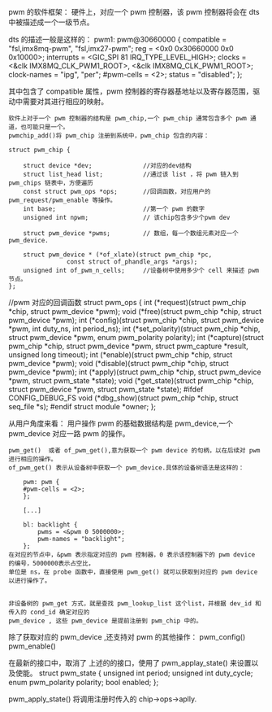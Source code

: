 pwm 的软件框架：
	硬件上，对应一个 pwm 控制器，该 pwm 控制器将会在 dts 中被描述成一个一级节点。
	
dts 的描述一般是这样的：
pwm1: pwm@30660000 {
		compatible = "fsl,imx8mq-pwm", "fsl,imx27-pwm";
		reg = <0x0 0x30660000 0x0 0x10000>;
		interrupts = <GIC_SPI 81 IRQ_TYPE_LEVEL_HIGH>;
		clocks = <&clk IMX8MQ_CLK_PWM1_ROOT>,
			 <&clk IMX8MQ_CLK_PWM1_ROOT>;
		clock-names = "ipg", "per";
		#pwm-cells = <2>;
		status = "disabled";
	};
	
其中包含了 compatible 属性，pwm 控制器的寄存器基地址以及寄存器范围，驱动中需要对其进行相应的映射。


	软件上对于一个 pwm 控制器的结构是 pwm_chip,一个 pwm_chip 通常包含多个 pwm 通道，也可能只是一个。
	pwmchip_add()将 pwm_chip 注册到系统中，pwm_chip 包含的内容：
	
	struct pwm_chip {
	
		struct device *dev;              //对应的dev结构
		struct list_head list;           //通过该 list ，将 pwm 链入到 pwm_chips 链表中，方便遍历
		const struct pwm_ops *ops;       //回调函数，对应用户的 pwm_request/pwm_enable 等操作。
		int base;                        //第一个 pwm 的数字
		unsigned int npwm;               // 该chip包含多少个pwm dev

		struct pwm_device *pwms;         // 数组，每一个数组元素对应一个 pwm_device.

		struct pwm_device * (*of_xlate)(struct pwm_chip *pc,
					const struct of_phandle_args *args);
		unsigned int of_pwm_n_cells;     //设备树中使用多少个 cell 来描述 pwm 节点。 
	};


//pwm 对应的回调函数
	struct pwm_ops {
		int (*request)(struct pwm_chip *chip, struct pwm_device *pwm);
		void (*free)(struct pwm_chip *chip, struct pwm_device *pwm);
		int (*config)(struct pwm_chip *chip, struct pwm_device *pwm,
				  int duty_ns, int period_ns);
		int (*set_polarity)(struct pwm_chip *chip, struct pwm_device *pwm,
					enum pwm_polarity polarity);
		int (*capture)(struct pwm_chip *chip, struct pwm_device *pwm,
				   struct pwm_capture *result, unsigned long timeout);
		int (*enable)(struct pwm_chip *chip, struct pwm_device *pwm);
		void (*disable)(struct pwm_chip *chip, struct pwm_device *pwm);
		int (*apply)(struct pwm_chip *chip, struct pwm_device *pwm,
				 struct pwm_state *state);
		void (*get_state)(struct pwm_chip *chip, struct pwm_device *pwm,
				  struct pwm_state *state);
	#ifdef CONFIG_DEBUG_FS
		void (*dbg_show)(struct pwm_chip *chip, struct seq_file *s);
	#endif
		struct module *owner;
	};



从用户角度来看：
	用户操作 pwm 的基础数据结构是 pwm_device,一个 pwm_device 对应一路 pwm 的操作。
	
	pwm_get()  或者 of_pwm_get(),意为获取一个 pwm device 的句柄，以在后续对 pwm 进行相应的操作。
	of_pwm_get() 表示从设备树中获取一个 pwm_device.具体的设备树语法是这样的：
	
		pwm: pwm {
		#pwm-cells = <2>;
		};

		[...]

		bl: backlight {
			pwms = <&pwm 0 5000000>;
			pwm-names = "backlight";
		};
	在对应的节点中，&pwm 表示指定对应的 pwm 控制器，0 表示该控制器下的 pwm device 的编号，5000000表示占空比，
	单位是 ns，在 probe 函数中，直接使用 pwm_get() 就可以获取到对应的 pwm device 以进行操作了。  
	
	
	非设备树的 pwm_get 方式，就是查找 pwm_lookup_list 这个list，并根据 dev_id 和 传入的 cond_id 确定对应的
	pwm_device , 这些 pwm_device 是提前注册到 pwm_chip 中的。


除了获取对应的 pwm_device ,还支持对 pwm 的其他操作：
	pwm_config()
	pwm_enable()
	
在最新的接口中，取消了 上述的的接口，使用了 pwm_applay_state() 来设置以及使能。
struct pwm_state {
	unsigned int period;
	unsigned int duty_cycle;
	enum pwm_polarity polarity;
	bool enabled;
};

pwm_apply_state() 将调用注册时传入的 chip->ops->aplly.  

